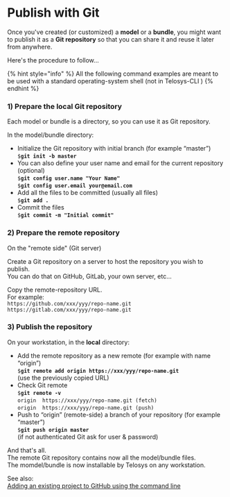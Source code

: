 # Publish with Git

Once you've created (or customized) a **model** or a **bundle**, you might want to publish it as a **Git repository** so that you can share it and reuse it later from anywhere.

Here's the procedure to follow...

{% hint style="info" %}
All the following command examples are meant to be used with a standard operating-system shell (not in Telosys-CLI )
{% endhint %}

### 1) Prepare the local Git repository&#x20;

Each model or bundle is a directory, so you can use it as Git repository.

In the model/bundle directory:&#x20;

* Initialize the Git repository with initial branch (for example “master”)\
  `$`**`git init -b master`**
* You can also define your user name and email for the current repository (optional)\
  `$`**`git config user.name "Your Name"`**\
  `$`**`git config user.email your@email.com`**
* Add all the files to be committed (usually all files)\
  `$`**`git add .`**
* Commit the files \
  `$`**`git commit -m "Initial commit"`**

### 2) Prepare the remote repository&#x20;

On the "remote side" (Git server)

Create a Git repository on a server to host the repository you wish to publish.\
You can do that on GitHub, GitLab, your own server, etc...

Copy the remote-repository URL. \
For example:\
&#x20; `https://github.com/xxx/yyy/repo-name.git`   \
&#x20; `https://gitlab.com/xxx/yyy/repo-name.git`&#x20;

### 3) Publish the repository&#x20;

On your workstation, in the **local** directory:

* Add the remote repository as a new remote (for example with name “origin”)\
  `$`**`git remote add origin https://xxx/yyy/repo-name.git`** \
  (use the previously copied URL)
* Check Git remote\
  `$`**`git remote -v`**\
  `origin  https://xxx/yyy/repo-name.git (fetch)`\
  `origin  https://xxx/yyy/repo-name.git (push)`
* Push to “origin” (remote-side) a branch of your repository (for example “master”)\
  `$`**`git push origin master`**\
  (if not authenticated Git ask for user & password)



And that's all. \
The remote Git repository contains now all the model/bundle files. \
The momdel/bundle is now installable by Telosys on any workstation.

See also:\
[Adding an existing project to GitHub using the command line](https://docs.github.com/en/github/importing-your-projects-to-github/importing-source-code-to-github/adding-an-existing-project-to-github-using-the-command-line)
